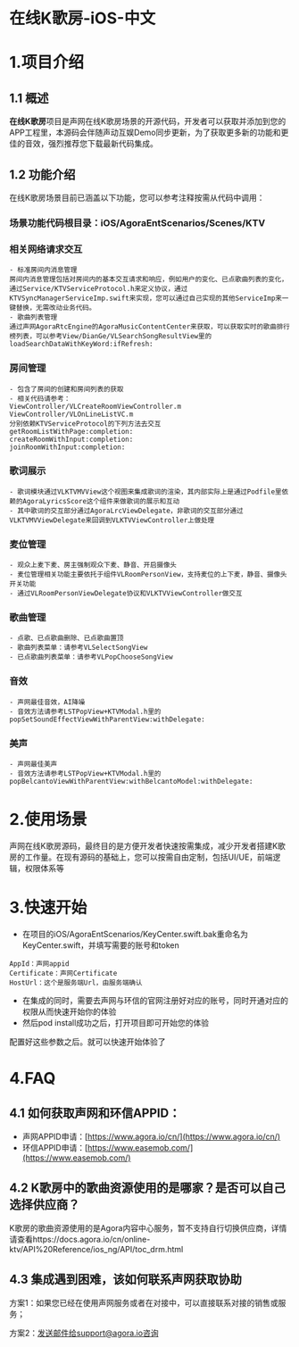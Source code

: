 # 在线K歌房-iOS-中文
# 1.项目介绍
## 1.1 概述
**在线K歌房**项目是声网在线K歌房场景的开源代码，开发者可以获取并添加到您的APP工程里，本源码会伴随声动互娱Demo同步更新，为了获取更多新的功能和更佳的音效，强烈推荐您下载最新代码集成。
## 1.2 功能介绍
在线K歌房场景目前已涵盖以下功能，您可以参考注释按需从代码中调用：
### 场景功能代码根目录：iOS/AgoraEntScenarios/Scenes/KTV
### 相关网络请求交互
    - 标准房间内消息管理
    房间内消息管理包括对房间内的基本交互请求和响应，例如用户的变化、已点歌曲列表的变化，通过Service/KTVServiceProtocol.h来定义协议，通过KTVSyncManagerServiceImp.swift来实现，您可以通过自己实现的其他ServiceImp来一键替换，无需改动业务代码。
    - 歌曲列表管理
    通过声网AgoraRtcEngine的AgoraMusicContentCenter来获取，可以获取实时的歌曲排行榜列表，可以参考View/DianGe/VLSearchSongResultView里的loadSearchDataWithKeyWord:ifRefresh:
### 房间管理
    - 包含了房间的创建和房间列表的获取
    - 相关代码请参考：
    ViewController/VLCreateRoomViewController.m
    ViewController/VLOnLineListVC.m
    分别依赖KTVServiceProtocol的下列方法去交互
    getRoomListWithPage:completion:
    createRoomWithInput:completion:
    joinRoomWithInput:completion:
### 歌词展示
    - 歌词模块通过VLKTVMVView这个视图来集成歌词的渲染，其内部实际上是通过Podfile里依赖的AgoraLyricsScore这个组件来做歌词的展示和互动
    - 其中歌词的交互部分通过AgoraLrcViewDelegate，非歌词的交互部分通过VLKTVMVViewDelegate来回调到VLKTVViewController上做处理
### 麦位管理
    - 观众上麦下麦、房主强制观众下麦、静音、开启摄像头
    - 麦位管理相关功能主要依托于组件VLRoomPersonView，支持麦位的上下麦，静音、摄像头开关功能
    - 通过VLRoomPersonViewDelegate协议和VLKTVViewController做交互
### 歌曲管理
    - 点歌、已点歌曲删除、已点歌曲置顶
    - 歌曲列表菜单：请参考VLSelectSongView
    - 已点歌曲列表菜单：请参考VLPopChooseSongView
### 音效
    - 声网最佳音效，AI降噪
    - 音效方法请参考LSTPopView+KTVModal.h里的popSetSoundEffectViewWithParentView:withDelegate:
### 美声
    - 声网最佳美声
    - 音效方法请参考LSTPopView+KTVModal.h里的popBelcantoViewWithParentView:withBelcantoModel:withDelegate:

# 2.使用场景
声网在线K歌房源码，最终目的是方便开发者快速按需集成，减少开发者搭建K歌房的工作量。在现有源码的基础上，您可以按需自由定制，包括UI/UE，前端逻辑，权限体系等

# 3.快速开始

- 在项目的iOS/AgoraEntScenarios/KeyCenter.swift.bak重命名为KeyCenter.swift，并填写需要的账号和token
```
AppId：声网appid
Certificate：声网Certificate
HostUrl：这个是服务端Url，由服务端确认
```
- 在集成的同时，需要去声网与环信的官网注册好对应的账号，同时开通对应的权限从而快速开始你的体验
- 然后pod install成功之后，打开项目即可开始您的体验

配置好这些参数之后。就可以快速开始体验了


# 4.FAQ

## 4.1 如何获取声网和环信APPID：
- 声网APPID申请：[https://www.agora.io/cn/](https://www.agora.io/cn/)
- 环信APPID申请：[https://www.easemob.com/](https://www.easemob.com/)
## 4.2 K歌房中的歌曲资源使用的是哪家？是否可以自己选择供应商？
K歌房的歌曲资源使用的是Agora内容中心服务，暂不支持自行切换供应商，详情请查看https://docs.agora.io/cn/online-ktv/API%20Reference/ios_ng/API/toc_drm.html

## 4.3 集成遇到困难，该如何联系声网获取协助
方案1：如果您已经在使用声网服务或者在对接中，可以直接联系对接的销售或服务；

方案2：发送邮件给support@agora.io咨询
